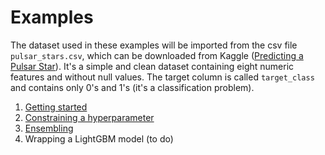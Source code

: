 # Examples

The dataset used in these examples will be imported from the csv file
`pulsar_stars.csv`, which can be downloaded from Kaggle ([Predicting a Pulsar
Star][pulsar]). It's a simple and clean dataset containing eight numeric features
and without null values. The target column is called `target_class` and contains
only 0's and 1's (it's a classification problem).

1. [Getting started](getting_started.py)
2. [Constraining a hyperparameter](hyperparameter_constraining.py)
3. [Ensembling](ensembling.py)
4. Wrapping a LightGBM model (to do)

[pulsar]: https://www.kaggle.com/pavanraj159/predicting-a-pulsar-star
